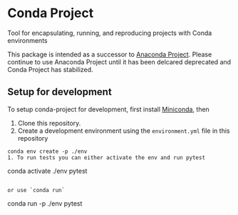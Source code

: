 # Conda Project

Tool for encapsulating, running, and reproducing projects with Conda environments

This package is intended as a successor to [Anaconda Project](https://github.com/Anaconda-Platform/anaconda-project).
Please continue to use Anaconda Project until it has been delcared deprecated and Conda Project has
stabilized.

## Setup for development

To setup conda-project for development, first install [Miniconda](https://docs.conda.io/en/latest/miniconda.html),
then

1. Clone this repository.
1. Create a development environment using the `environment.yml` file in this repository
  ```
  conda env create -p ./env
1. To run tests you can either activate the env and run pytest
  ```
  conda activate ./env
  pytest
  ```

  or use `conda run`

  ```
  conda run -p ./env pytest
  ```
